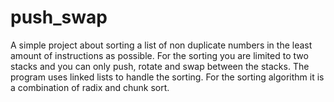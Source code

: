 # push_swap

A simple project about sorting a list of non duplicate numbers in the least amount of instructions as possible. For the sorting you are limited to two stacks and you can only push, rotate and swap between the stacks. The program uses linked lists to handle the sorting. For the sorting algorithm it is a combination of radix and chunk sort.
